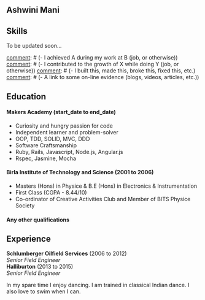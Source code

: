 ## Ashwini Mani

[comment]: # (A sentence about who and what you are. Then a sentence about what you've achieved. And then a sentence about what you're looking for: what you would ideally be doing, with whom and in what environment)

## Skills

To be updated soon...

[comment]: # (#### This Skill)

[comment]: # (Descriptive paragraph of how capable you are at this skill and, if relevant, how it has developed.)

[comment]: # (- Experience)
[comment]: # (- Achievements)
[comment]: # (- Evidence)

[comment]: # (#### Another Skill)

[comment]: # (Descriptive paragraph of how capable you are at this skill and, if relevant, how it has developed.)

[comment]: # (- I achieved A during my work at B (job, or otherwise))
[comment]: # (- I contributed to the growth of X while doing Y (job, or otherwise))
[comment]: # (- I built this, made this, broke this, fixed this, etc.)
[comment]: # (- A link to some on-line evidence (blogs, videos, articles, etc.))

## Education

#### Makers Academy (start_date to end_date)

- Curiosity and hungry passion for code
- Independent learner and problem-solver
- OOP, TDD, SOLID, MVC, DDD
- Software Craftsmanship
- Ruby, Rails, Javascript, Node.js, Angular.js
- Rspec, Jasmine, Mocha

#### Birla Institute of Technology and Science (2001 to 2006)

- Masters (Hons) in Physice & B.E (Hons) in Electronics & Instrumentation
- First Class (CGPA - 8.44/10)
- Co-ordinator of Creative Activities Club and Member of BITS Physice Society

#### Any other qualifications

## Experience

**Schlumberger Oilfield Services** (2006 to 2012)    
*Senior Field Engineer*  
**Halliburton** (2013 to 2015)   
*Senior Field Engineer*  

In my spare time I enjoy dancing. I am trained in classical Indian dance. I also love to swim when I can. 
